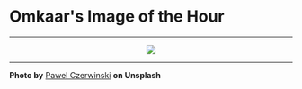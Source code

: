 # Omkaar's Image of the Hour

---

<div align="center">

<a href="https://unsplash.com/photos/curled-paper-forms-create-a-minimalist-composition-cUAgCVlkSYM">
  <img src="https://images.unsplash.com/photo-1743756618181-99a77edf8eab?crop=entropy&cs=tinysrgb&fit=max&fm=jpg&ixid=M3w3NjA2Nzh8MHwxfHJhbmRvbXx8fHx8fHx8fDE3NTE5NTgwMDB8&ixlib=rb-4.1.0&q=80&w=1080" style="max-width:100%; height:auto;">
</a>



</div>

---

**Photo by** [Pawel Czerwinski](https://unsplash.com/@pawel_czerwinski) **on Unsplash**
